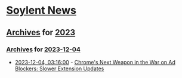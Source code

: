 # [Soylent News](../../../README.md)

## [Archives](../../index.md) for [2023](../index.md)

### [Archives](../../index.md) for [2023-12-04](index.md)

* [2023-12-04, 03:16:00](https://soylentnews.org/article.pl?sid=23/12/03/0021210&from=rss) - [Chrome's Next Weapon in the War on Ad Blockers: Slower Extension Updates](https://soylentnews.org/article.pl?sid=23/12/03/0021210&from=rss)
